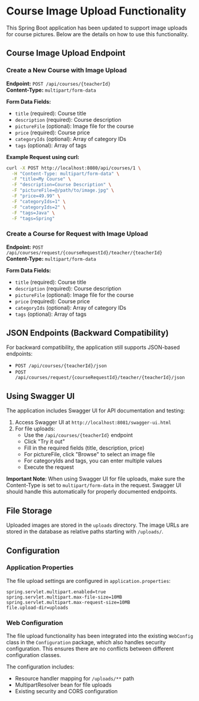 # Course Image Upload Functionality

This Spring Boot application has been updated to support image uploads for course pictures. Below are the details on how to use this functionality.

## Course Image Upload Endpoint

### Create a New Course with Image Upload

**Endpoint:** `POST /api/courses/{teacherId}`  
**Content-Type:** `multipart/form-data`

**Form Data Fields:**
- `title` (required): Course title
- `description` (required): Course description
- `pictureFile` (optional): Image file for the course
- `price` (required): Course price
- `categoryIds` (optional): Array of category IDs
- `tags` (optional): Array of tags

**Example Request using curl:**
```bash
curl -X POST http://localhost:8080/api/courses/1 \
  -H "Content-Type: multipart/form-data" \
  -F "title=My Course" \
  -F "description=Course Description" \
  -F "pictureFile=@/path/to/image.jpg" \
  -F "price=49.99" \
  -F "categoryIds=1" \
  -F "categoryIds=2" \
  -F "tags=Java" \
  -F "tags=Spring"
```

### Create a Course for Request with Image Upload

**Endpoint:** `POST /api/courses/request/{courseRequestId}/teacher/{teacherId}`  
**Content-Type:** `multipart/form-data`

**Form Data Fields:**
- `title` (required): Course title
- `description` (required): Course description
- `pictureFile` (optional): Image file for the course
- `price` (required): Course price
- `categoryIds` (optional): Array of category IDs
- `tags` (optional): Array of tags

## JSON Endpoints (Backward Compatibility)

For backward compatibility, the application still supports JSON-based endpoints:

- `POST /api/courses/{teacherId}/json`
- `POST /api/courses/request/{courseRequestId}/teacher/{teacherId}/json`

## Using Swagger UI

The application includes Swagger UI for API documentation and testing:

1. Access Swagger UI at `http://localhost:8081/swagger-ui.html`
2. For file uploads:
   - Use the `/api/courses/{teacherId}` endpoint
   - Click "Try it out"
   - Fill in the required fields (title, description, price)
   - For pictureFile, click "Browse" to select an image file
   - For categoryIds and tags, you can enter multiple values
   - Execute the request

**Important Note**: When using Swagger UI for file uploads, make sure the Content-Type is set to `multipart/form-data` in the request. Swagger UI should handle this automatically for properly documented endpoints.

## File Storage

Uploaded images are stored in the `uploads` directory. The image URLs are stored in the database as relative paths starting with `/uploads/`.

## Configuration

### Application Properties

The file upload settings are configured in `application.properties`:

```properties
spring.servlet.multipart.enabled=true
spring.servlet.multipart.max-file-size=10MB
spring.servlet.multipart.max-request-size=10MB
file.upload-dir=uploads
```

### Web Configuration

The file upload functionality has been integrated into the existing `WebConfig` class in the `Configuration` package, which also handles security configuration. This ensures there are no conflicts between different configuration classes.

The configuration includes:
- Resource handler mapping for `/uploads/**` path
- MultipartResolver bean for file uploads
- Existing security and CORS configuration 